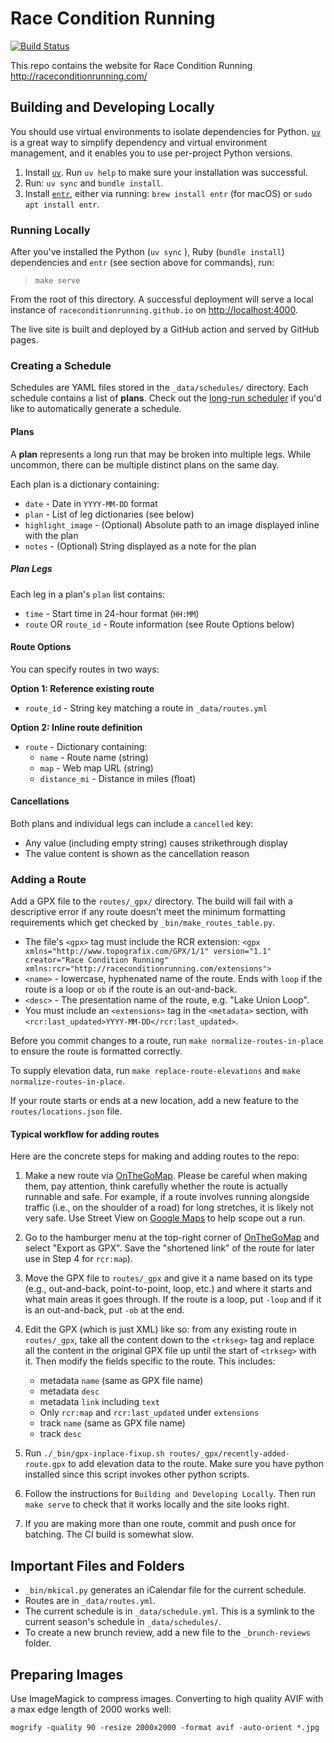 # Race Condition Running

[![Build Status](https://github.com/raceconditionrunning/raceconditionrunning.github.io/actions/workflows/github-pages.yml/badge.svg)](https://github.com/raceconditionrunning/raceconditionrunning.github.io/actions/workflows/github-pages.yml)

This repo contains the website for Race Condition Running
  http://raceconditionrunning.com/

## Building and Developing Locally

You should use virtual environments to isolate dependencies for Python.
  [`uv`](https://github.com/astral-sh/uv) is a great way to simplify dependency
  and virtual environment management, and it enables you to use per-project
  Python versions.

1. Install [`uv`](https://github.com/astral-sh/uv). Run `uv help` to make sure
your installation was successful.
2. Run: `uv sync` and `bundle install`.
3. Install [`entr`](https://github.com/eradman/entr), either via running:
`brew install entr` (for macOS) or `sudo apt install entr`.

### Running Locally

After you've installed the Python (`uv sync` ),
  Ruby (`bundle install`) dependencies and `entr` (see section above for commands),
  run:

> `make serve`

From the root of this directory.
A successful deployment will serve a local instance of `raceconditionrunning.github.io`
on [http://localhost:4000](`localhost:4000`).

The live site is built and deployed by a GitHub action and served by GitHub pages.

### Creating a Schedule

Schedules are YAML files stored in the `_data/schedules/` directory. Each schedule contains a list of **plans**. Check out the [long-run scheduler](https://github.com/raceconditionrunning/run-scheduler) if you'd like to automatically generate a schedule.

#### Plans

A **plan** represents a long run that may be broken into multiple legs. While uncommon, there can be multiple distinct plans on the same day.

Each plan is a dictionary containing:
- `date` - Date in `YYYY-MM-DD` format
- `plan` - List of leg dictionaries (see below)
- `highlight_image` - (Optional) Absolute path to an image displayed inline with the plan
- `notes` - (Optional) String displayed as a note for the plan


##### Plan Legs

Each leg in a plan's `plan` list contains:
- `time` - Start time in 24-hour format (`HH:MM`)
- `route` OR `route_id` - Route information (see Route Options below)

#### Route Options

You can specify routes in two ways:

**Option 1: Reference existing route**
- `route_id` - String key matching a route in `_data/routes.yml`

**Option 2: Inline route definition**
- `route` - Dictionary containing:
  - `name` - Route name (string)
  - `map` - Web map URL (string)
  - `distance_mi` - Distance in miles (float)

#### Cancellations

Both plans and individual legs can include a `cancelled` key:
- Any value (including empty string) causes strikethrough display
- The value content is shown as the cancellation reason

### Adding a Route

Add a GPX file to the `routes/_gpx/` directory. The build will fail with a descriptive error if any route doesn't meet the minimum formatting requirements which get checked by `_bin/make_routes_table.py`. 
  
  * The file's `<gpx>` tag must include the RCR extension: `<gpx xmlns="http://www.topografix.com/GPX/1/1" version="1.1" creator="Race Condition Running" xmlns:rcr="http://raceconditionrunning.com/extensions">`
  * `<name>` - lowercase, hyphenated name of the route. Ends with `loop` if the route is a loop or `ob` if the route is an out-and-back.
  * `<desc>` - The presentation name of the route, e.g. "Lake Union Loop".
  * You must include an `<extensions>` tag in the `<metadata>` section, with
    `<rcr:last_updated>YYYY-MM-DD</rcr:last_updated>`.

Before you commit changes to a route, run `make normalize-routes-in-place` to ensure the route is formatted correctly.

To supply elevation data, run `make replace-route-elevations` and `make normalize-routes-in-place`.

If your route starts or ends at a new location, add a new feature to the `routes/locations.json` file.

#### Typical workflow for adding routes

Here are the concrete steps for making and adding routes to the repo:

1. Make a new route via [OnTheGoMap](https://onthegomap.com).
  Please be careful when making them,
      pay attention,
      think carefully whether the route is actually runnable and safe.
   For example,
       if a route involves running alongside traffic (i.e., on the shoulder of a road) for long stretches,
       it is likely not very safe.
   Use Street View on [Google Maps](https://www.google.com/maps/) to help scope out a run.

2. Go to the hamburger menu at the top-right corner of [OnTheGoMap](https://onthegomap.com) and select "Export as GPX". Save the "shortened link" of the route for later use in Step 4 for `rcr:map`).

3. Move the GPX file to `routes/_gpx` and give it a name based on its type (e.g., out-and-back, point-to-point, loop, etc.) and where it starts and what main areas it goes through. If the route is a loop, put `-loop` and if it is an out-and-back, put `-ob` at the end.

4. Edit the GPX (which is just XML) like so: from any existing route in `routes/_gpx`, take all the content down to the `<trkseg>` tag and replace all the content in the original GPX file up until the start of `<trkseg>` with it. Then modify the fields specific to the route. This includes:
      * metadata `name` (same as GPX file name)
      * metadata `desc`
      * metadata `link` including `text`
      * Only `rcr:map` and `rcr:last_updated` under `extensions`
      * track `name` (same as GPX file name)
      * track `desc`

5. Run `./_bin/gpx-inplace-fixup.sh routes/_gpx/recently-added-route.gpx` to add elevation data to the route. Make sure you have python installed since this script invokes other python scripts.

6. Follow the instructions for `Building and Developing Locally`. Then run `make serve` to check that it works locally and the site looks right.

7. If you are making more than one route, commit and push once for batching. The CI build is somewhat slow.

## Important Files and Folders

- `_bin/mkical.py` generates an iCalendar file for the current schedule.
- Routes are in `_data/routes.yml`.
- The current schedule is in `_data/schedule.yml`. This is a symlink to the current season's schedule in `_data/schedules/`.
- To create a new brunch review, add a new file to the `_brunch-reviews` folder.

## Preparing Images

Use ImageMagick to compress images. Converting to high quality AVIF with a max edge length of 2000 works well:

    mogrify -quality 90 -resize 2000x2000 -format avif -auto-orient *.jpg
